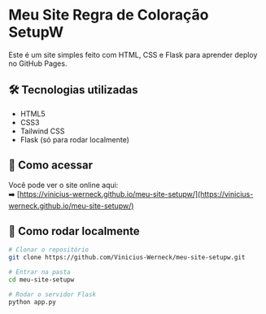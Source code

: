 # Meu Site Regra de Coloração SetupW

Este é um site simples feito com HTML, CSS e Flask para aprender deploy no GitHub Pages.

## 🛠️ Tecnologias utilizadas

- HTML5
- CSS3
- Tailwind CSS
- Flask (só para rodar localmente)

## 🚀 Como acessar

Você pode ver o site online aqui:  
➡️ [https://vinicius-werneck.github.io/meu-site-setupw/](https://vinicius-werneck.github.io/meu-site-setupw/)

## 📂 Como rodar localmente

```bash
# Clonar o repositório
git clone https://github.com/Vinicius-Werneck/meu-site-setupw.git

# Entrar na pasta
cd meu-site-setupw

# Rodar o servidor Flask
python app.py
